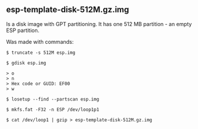 esp-template-disk-512M.gz.img
-----------------------------

Is a disk image with GPT partitioning. It has one 512 MB partition - an empty ESP partition.

Was made with commands:

```console
$ truncate -s 512M esp.img

$ gdisk esp.img

> o
> n
> Hex code or GUID: EF00
> w

$ losetup --find --partscan esp.img

$ mkfs.fat -F32 -n ESP /dev/loop1p1

$ cat /dev/loop1 | gzip > esp-template-disk-512M.gz.img
```
